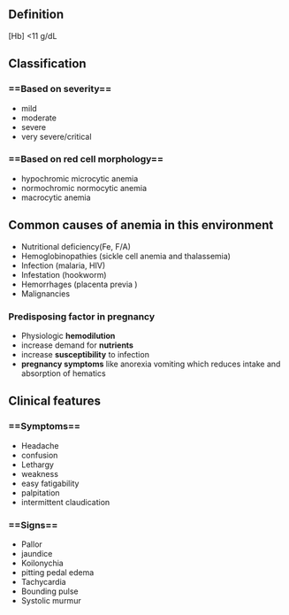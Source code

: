 ## Definition
[Hb] <11 g/dL 

## Classification 
### ==Based on severity==
- mild 
- moderate 
- severe 
- very severe/critical
### ==Based on red cell morphology==
- hypochromic microcytic anemia 
- normochromic normocytic anemia 
- macrocytic anemia
## Common causes of anemia in this environment
- Nutritional deficiency(Fe, F/A)
- Hemoglobinopathies (sickle cell anemia and thalassemia)
- Infection (malaria, HIV) 
- Infestation (hookworm)
- Hemorrhages (placenta previa )
- Malignancies 

### Predisposing factor in pregnancy 
- Physiologic **hemodilution** 
- increase demand for **nutrients** 
- increase **susceptibility** to infection 
- **pregnancy symptoms** like anorexia vomiting which reduces intake and absorption of hematics

## Clinical features 
### ==Symptoms== 
- Headache 
- confusion
- Lethargy
- weakness 
- easy fatigability 
- palpitation 
- intermittent claudication
### ==Signs==
* Pallor 
* jaundice 
* Koilonychia
* pitting pedal edema
* Tachycardia 
* Bounding pulse
* Systolic murmur 


